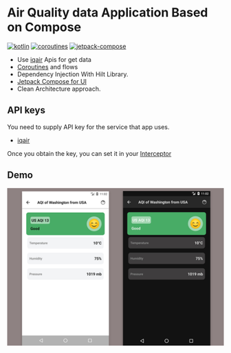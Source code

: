 # Air Quality data Application Based on Compose 


[![kotlin](https://img.shields.io/badge/Kotlin-1.7.xxx-blue)](https://kotlinlang.org/) [![coroutines](https://img.shields.io/badge/Coroutines-Asynchronous-red)](https://developer.android.com/kotlin/coroutines) [![jetpack-compose](https://img.shields.io/badge/Jetpack%20Compose-1.3.0-brightgreen)](https://developer.android.com/jetpack/compose) 

- Use [iqair](https://www.iqair.com) Apis for get data
- [Coroutines](https://developer.android.com/kotlin/coroutines) and flows
- Dependency Injection With Hilt Library.
- [Jetpack Compose for UI](https://developer.android.com/jetpack/compose "Jetpack Compose for UI")
- Clean Architecture approach.


## API keys

You need to supply API key for the service that app uses.

- [iqair](https://www.iqair.com)

Once you obtain the key, you can set it in your [Interceptor](https://github.com/saeedashrafy/air_quality_mvvm/blob/c5e3f13d85af1b19a39be708d796e382535cc1d1/app/src/main/java/com/ashr/cleanMvvmAir/remote/service/Interceptor.kt)


## Demo

<img src="https://github.com/saeedashrafy/air_quality_mvvm/blob/main/screenshot_air_quality.jpg" width=800 />
